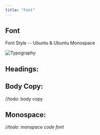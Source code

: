```yaml
---
title: "Font"
---
```


## Font

Font Style -- Ubuntu & Ubuntu Monospace

![Typography](/images/Typescale.png)

## Headings:



## Body Copy:

//todo: body copy

## **Monospace:**

*//todo: monspace code font*

